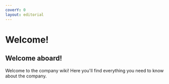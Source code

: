 ```yaml
---
coverY: 0
layout: editorial
---
```


# Welcome!

## Welcome aboard!

Welcome to the company wiki! Here you'll find everything you need to know about the company.
